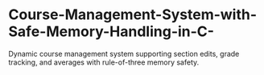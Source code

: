 # Course-Management-System-with-Safe-Memory-Handling-in-C-
Dynamic course management system supporting section edits, grade tracking, and averages with rule-of-three memory safety.
